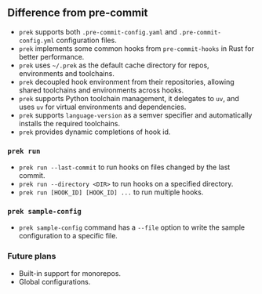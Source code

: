 ## Difference from pre-commit

- `prek` supports both `.pre-commit-config.yaml` and `.pre-commit-config.yml` configuration files.
- `prek` implements some common hooks from `pre-commit-hooks` in Rust for better performance.
- `prek` uses `~/.prek` as the default cache directory for repos, environments and toolchains.
- `prek` decoupled hook environment from their repositories, allowing shared toolchains and environments across hooks.
- `prek` supports Python toolchain management, it delegates to `uv`, and uses `uv` for virtual environments and dependencies.
- `prek` supports `language-version` as a semver specifier and automatically installs the required toolchains.
- `prek` provides dynamic completions of hook id.

### `prek run`

- `prek run --last-commit` to run hooks on files changed by the last commit.
- `prek run --directory <DIR>` to run hooks on a specified directory.
- `prek run [HOOK_ID] [HOOK_ID] ...` to run multiple hooks.

### `prek sample-config`

- `prek sample-config` command has a `--file` option to write the sample configuration to a specific file.


### Future plans

- Built-in support for monorepos.
- Global configurations.
